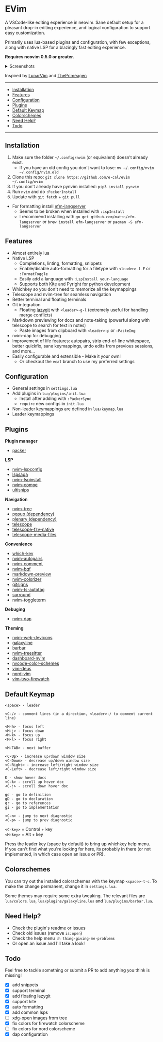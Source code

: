 <h1>EVim</h1>

A VSCode-like editing experience in neovim. Sane default setup for a pleasant
drop-in editing experience, and logical configuration to support easy
customization.

Primarily uses lua-based plugins and configuration, with few exceptions,
along with native LSP for a blazingly fast editing experience.

**Requires neovim 0.5.0 or greater.**

<details>
<summary>Screenshots</summary>

![dashboard](https://user-images.githubusercontent.com/47398876/116168679-ff34f080-a6d0-11eb-918f-3d6db514d63b.png)

![VSCode Colors](https://user-images.githubusercontent.com/47398876/116168709-11169380-a6d1-11eb-94ed-824fcb3202a9.png)

![errors](https://user-images.githubusercontent.com/47398876/116168721-183da180-a6d1-11eb-9719-34d158643da0.png)

![full](https://user-images.githubusercontent.com/47398876/116168725-1a9ffb80-a6d1-11eb-8dbb-87189b425a1a.png)

![whichkey](https://user-images.githubusercontent.com/47398876/116168730-1bd12880-a6d1-11eb-903d-72639ed2d029.png)

</details>

Inspired by [LunarVim](https://github.com/ChristianChiarulli/LunarVim) and [ThePrimeagen](https://github.com/awesome-streamers/awesome-streamerrc/tree/master/ThePrimeagen)

---
<!-- [[toc]] -->
- [Installation](#install)
- [Features](#features)
- [Configuration](#config)
- [Plugins](#plugins)
- [Default Keymap](#keys)
- [Colorschemes](#colors)
- [Need Help?](#help)
- [Todo](#todo)
---

## Installation <a name="install"></a>
1. Make sure the folder `~/.config/nvim` (or equivalent) doesn't already exist.
	- If you have an old config you don't want to lose:
	`mv ~/.config/nvim ~/.config/nvim.old`
2. Clone this repo: `git clone https://github.com/e-cal/evim ~/.config/nvim`
3. If you don't already have pynvim installed: `pip3 install pynvim`
4. Run `nvim` and do `:PackerInstall`
5. Update with `git fetch` + `git pull`
- For formatting install [efm-langserver](https://github.com/mattn/efm-langserver)
    - Seems to be broken when installed with `:LspInstall`
    - I recommend installing with `go get github.com/mattn/efm-langserver` or
    `brew install efm-langserver` or `pacman -S efm-langserver`

## Features <a name="features"></a>
- Almost entirely lua
- Native LSP
	- Completions, linting, formatting, snippets
    - Enable/disable auto-formatting for a filetype with `<leader>-l-F` or
	`:FormatToggle`
	- Easily add a language with `:LspInstall your-language`
	- Supports both [Kite](https://www.kite.com) and Pyright for python
    development
- Whichkey so you don't need to memorize all the keymappings
- Telescope and nvim-tree for seamless navigation
- Better terminal and floating terminals
- Git integration
    - Floating [lazygit](https://github.com/jesseduffield/lazygit) with
    `<leader>-g-l` (extremely useful for handling merge conflicts)
- Markdown previewing for docs and note-taking (powerful along with telescope
to search for text in notes)
	- Paste images from clipboard with `<leader>-p` or `:PasteImg`
- nvim-dap for debugging
- Improvement of life features: autopairs, strip end-of-line whitespace, better
quickfix, sane keymappings, undo edits from previous sessions, and more...
- Easily configurable and extensible - Make it your own!
    - Or checkout the `ecal` branch to use my preferred settings

## Configuration <a name="config"></a>
- General settings in `settings.lua`
- Add plugins in `lua/plugins/init.lua`
	- Install after adding with `:PackerSync`
	- `require` new configs in `init.lua`
- Non-leader keymappings are defined in `lua/keymap.lua`
- Leader keymappings


## Plugins <a name="plugins"></a>
**Plugin manager**
- [packer](https://www.github.com/wbthomason/packer.nvim)

**LSP**
- [nvim-lspconfig](https://www.github.com/neovim/nvim-lspconfig)
- [lspsaga](https://www.github.com/glepnir/lspsaga.nvim)
- [nvim-lspinstall](https://www.github.com/kabouzeid/nvim-lspinstall)
- [nvim-compe](https://www.github.com/hrsh7th/nvim-compe)
- [ultisnips](https://www.github.com/SirVer/ultisnips)

**Navigation**
- [nvim-tree](https://www.github.com/kyazdani42/nvim-tree.lua)
- [popup (dependency)](https://www.github.com/nvim-lua/popup.nvim)
- [plenary (dependency)](https://www.github.com/nvim-lua/plenary.nvim)
- [telescope](https://www.github.com/nvim-telescope/telescope.nvim)
- [telescope-fzy-native](https://www.github.com/nvim-telescope/telescope-fzy-native.nvim)
- [telescope-media-files](https://www.github.com/nvim-telescope/telescope-media-files.nvim)

**Convenience**
- [which-key](https://www.github.com/folke/which-key.nvim)
- [nvim-autopairs](https://www.github.com/windwp/nvim-autopairs)
- [nvim-comment](https://www.github.com/terrortylor/nvim-comment)
- [nvim-bqf](https://www.github.com/kevinhwang91/nvim-bqf)
- [markdown-preview](https://www.github.com/iamcco/markdown-preview.nvim)
- [nvim-colorizer](https://www.github.com/norcalli/nvim-colorizer.lua)
- [gitsigns](https://www.github.com/lewis6991/gitsigns.nvim)
- [nvim-ts-autotag](https://www.github.com/windwp/nvim-ts-autotag)
- [surround](https://www.github.com/blackCauldron7/surround.nvim)
- [nvim-toggleterm](https://www.github.com/akinsho/nvim-toggleterm.lua)

**Debuging**
- [nvim-dap](https://www.github.com/mfussenegger/nvim-dap)

**Theming**
- [nvim-web-devicons](https://www.github.com/kyazdani42/nvim-web-devicons)
- [galaxyline](https://www.github.com/glepnir/galaxyline.nvim)
- [barbar](https://www.github.com/romgrk/barbar.nvim)
- [nvim-treesitter](https://www.github.com/nvim-treesitter/nvim-treesitter)
- [dashboard-nvim](https://www.github.com/glepnir/dashboard-nvim)
- [nvcode-color-schemes](https://github.com/ChristianChiarulli/nvcode-color-schemes.vim)
- [vim-deus](https://www.github.com/ajmwagar/vim-deus)
- [nord-vim](https://www.github.com/arcticicestudio/nord-vim)
- [vim-two-firewatch](https://www.github.com/rakr/vim-two-firewatch)

## Default Keymap <a name="keys"></a>
```
<space> - leader

<C-/> - comment lines (in a direction, <leader>-/ to comment current line)

<M-h> - focus left
<M-j> - focus down
<M-k> - focus up
<M-l> - focus right

<M-TAB> - next buffer

<C-Up> - increase up/down window size
<C-Down> - decrease up/down window size
<C-Right> - increase left/right window size
<C-Left> - decrease left/right window size

K - show hover docs
<C-k> - scroll up hover doc
<C-j> - scroll down hover doc

gd - go to definition
gD - go to declaration
gr - go to references
gi - go to implementation

<C-n> - jump to next diagnostic
<C-p> - jump to prev diagnostic
```
`<C-key>` = Control + key <br>
`<M-key>` = Alt + key

Press the leader key (space by default) to bring up whichkey help menu. <br>
If you can't find what you're looking for here, its probably in there
(or not implemented, in which case open an issue or PR).

## Colorschemes <a name="colors"></a>
You can try out the installed colorschemes with the keymap `<space>-t-c`. To
make the change permanent, change it in `settings.lua`.

Some themes may require some extra tweaking. The relevant files are
`lua/colors.lua`, `lua/plugins/galaxyline.lua` and `lua/plugins/barbar.lua`.

## Need Help? <a name="help"></a>
- Check the plugin's readme or issues
- Check old issues (remove `is:open`)
- Check the help menu `:h thing-giving-me-problems`
- Or open an issue and I'll take a look!

## Todo <a name="todo"></a>
Feel free to tackle something or submit a PR to add anything you think is
missing!
- [x] add snippets
- [x] support terminal
- [x] add floating lazygit
- [x] support kite
- [x] auto formatting
- [x] add common lsps
- [ ] xdg-open images from tree
- [x] fix colors for firewatch colorscheme
- [ ] fix colors for nord colorscheme
- [x] dap configuration
